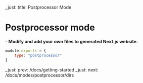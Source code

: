 _just: title: Postprocessor Mode
# Postprocessor mode
**- Modify and add your own files to generated Next.js website.**

```js
module.exports = {
    type: "postprocessor"
}
```

_just: prev: /docs/getting-started
_just: next: /docs/modes/postprocessor/dirs